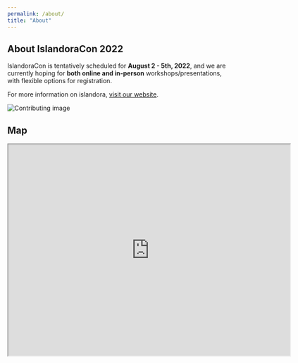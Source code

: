 ```yaml
---
permalink: /about/
title: "About"
---
```


## About IslandoraCon 2022 

IslandoraCon is tentatively scheduled for **August 2 - 5th, 2022**, and we are currently hoping for **both online and in-person** workshops/presentations, with flexible options for registration.

For more information on islandora, [visit our website](https://www.islandora.ca/).

![Contributing image](https://assets.website-files.com/618eb1b213a102afa83e260d/6217e045ee23bb69a002e474_Contribute.svg)

## Map

<iframe src="https://www.google.com/maps/d/u/0/embed?mid=1L9NxsGf_lu3S4Fdl5ONZWe9A9b5NUH8d&ehbc=2E312F" width="640" height="480"></iframe>